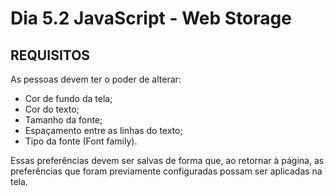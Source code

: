 # Dia 5.2 JavaScript - Web Storage

## REQUISITOS

As pessoas devem ter o poder de alterar:
- Cor de fundo da tela;
- Cor do texto;
- Tamanho da fonte;
- Espaçamento entre as linhas do texto;
- Tipo da fonte (Font family).

Essas preferências devem ser salvas de forma que, ao retornar à página, as preferências que foram previamente configuradas possam ser aplicadas na tela.

